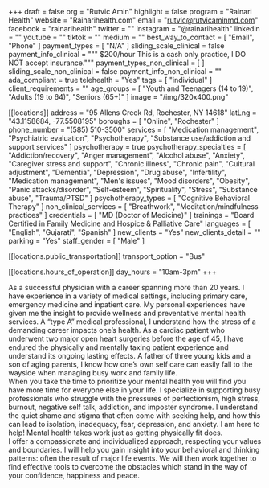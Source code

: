 +++
draft = false
org = "Rutvic Amin"
highlight = false
program = "Rainari Health"
website = "Rainarihealth.com"
email = "rutvic@rutvicaminmd.com"
facebook = "rainarihealth"
twitter = ""
instagram = "@rainarihealth"
linkedin = ""
youtube = ""
tiktok = ""
medium = ""
best_way_to_contact = [ "Email", "Phone" ]
payment_types = [ "N/A" ]
sliding_scale_clinical = false
payment_info_clinical = """
$200/hour
This is a cash only practice, I DO NOT accept insurance."""
payment_types_non_clinical = [ ]
sliding_scale_non_clinical = false
payment_info_non_clinical = ""
ada_compliant = true
telehealth = "Yes"
tags = [ "individual" ]
client_requirements = ""
age_groups = [
  "Youth and Teenagers (14 to 19)",
  "Adults (19 to 64)",
  "Seniors (65+)"
]
image = "/img/320x400.png"

[[locations]]
address = "95 Allens Creek Rd, Rochester, NY 14618"
latLng = "43.1158684, -77.5508195"
boroughs = [ "Online", "Rochester" ]
phone_number = "(585) 510-3500"
services = [
  "Medication management",
  "Psychiatric evaluation",
  "Psychotherapy",
  "Substance use/addiction and support services"
]
psychotherapy = true
psychotherapy_specialties = [
  "Addiction/recovery",
  "Anger management",
  "Alcohol abuse",
  "Anxiety",
  "Caregiver stress and support",
  "Chronic illness",
  "Chronic pain",
  "Cultural adjustment",
  "Dementia",
  "Depression",
  "Drug abuse",
  "Infertility",
  "Medication management",
  "Men's issues",
  "Mood disorders",
  "Obesity",
  "Panic attacks/disorder",
  "Self-esteem",
  "Spirituality",
  "Stress",
  "Substance abuse",
  "Trauma/PTSD"
]
psychotherapy_types = [ "Cognitive Behavioral Therapy" ]
non_clinical_services = [ "Breathwork", "Meditation/mindfulness practices" ]
credentials = [ "MD (Doctor of Medicine)" ]
trainings = "Board Certified in Family Medicine and Hospice & Palliative Care"
languages = [ "English", "Gujarati", "Spanish" ]
new_clients = "Yes"
new_clients_detail = ""
parking = "Yes"
staff_gender = [ "Male" ]

  [[locations.public_transportation]]
  transport_option = "Bus"

  [[locations.hours_of_operation]]
  day_hours = "10am-3pm"
+++

As a successful physician with a career spanning more than 20 years.  I have experience in a variety of medical settings, including primary care, emergency medicine and inpatient care.  My personal experiences have given me the insight to provide wellness and preventative mental health services. A “type A” medical professional, I understand how the stress of a demanding career impacts one’s health. As a cardiac patient who underwent two major open heart surgeries before the age of 45, I have endured the physically and mentally taxing patient experience and understand its ongoing lasting effects. A father of three young kids and a son of aging parents, I know how one’s own self care can easily fall to the wayside when managing busy work and family life. <br>
When you take the time to prioritize your mental health you will find you have more time for everyone else in your life. I specialize in supporting busy professionals who struggle with the pressures of perfectionism, high stress, burnout, negative self talk, addiction, and imposter syndrome. I understand the quiet shame and stigma that often come with seeking help, and how this can lead to isolation, inadequacy, fear, depression, and anxiety. I am here to help! Mental health takes work just as getting physically fit does. <br>
I offer a compassionate and individualized approach, respecting your values and boundaries. I will help you gain insight into your behavioral and thinking patterns: often the result of major life events. We will then work together to find effective tools to overcome the obstacles which stand in the way of your confidence, happiness and peace. <br>
